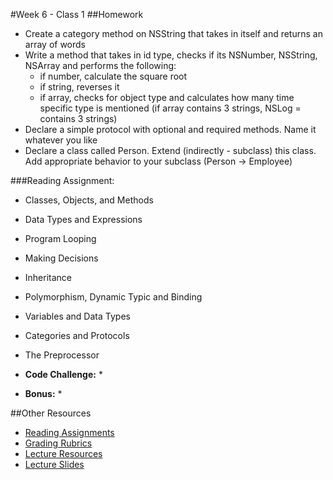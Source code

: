 #Week 6 - Class 1
##Homework
* Create a category method on NSString that takes in itself and returns an array of words
* Write a method that takes in id type, checks if its NSNumber, NSString, NSArray and performs the following:
	* if number, calculate the square root
	* if string, reverses it
	* if array, checks for object type and calculates how many time specific type is mentioned (if array contains 3 strings, NSLog = contains 3 strings)
* Declare a simple protocol with optional and required methods. Name it whatever you like
* Declare a class called Person. Extend (indirectly - subclass) this class. Add appropriate behavior to your subclass (Person -> Employee)

###Reading Assignment:
* Classes, Objects, and Methods
* Data Types and Expressions
* Program Looping
* Making Decisions
* Inheritance
* Polymorphism, Dynamic Typic and Binding
* Variables and Data Types
* Categories and Protocols
* The Preprocessor

* **Code Challenge:**
	*
* **Bonus:**
	*

##Other Resources
* [Reading Assignments](../../Resources/ra-grading-standard/)
* [Grading Rubrics](../../Resources/)
* [Lecture Resources](lecture/)
* [Lecture Slides]()

